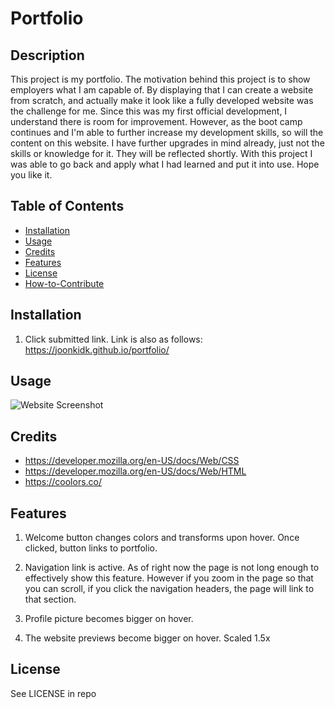 # Portfolio

## Description

This project is my portfolio. The motivation behind this project is to show employers what I am capable of. By displaying that I can create a website from scratch, and actually make it look like a fully developed website was the challenge for me. Since this was my first official development, I understand there is room for improvement. However, as the boot camp continues and I'm able to further increase my development skills, so will the content on this website. I have further upgrades in mind already, just not the skills or knowledge for it. They will be reflected shortly. With this project I was able to go back and apply what I had learned and put it into use. Hope you like it.

## Table of Contents

- [Installation](#installation)
- [Usage](#usage)
- [Credits](#credits)
- [Features](#features)
- [License](#license)
- [How-to-Contribute](#howtocontribute)

## Installation

1. Click submitted link. Link is also as follows: https://joonkidk.github.io/portfolio/

## Usage

![Website Screenshot](https://user-images.githubusercontent.com/114375310/197418521-17e97cd7-e743-45ba-ad17-133236ca943a.png)

## Credits

- https://developer.mozilla.org/en-US/docs/Web/CSS
- https://developer.mozilla.org/en-US/docs/Web/HTML
- https://coolors.co/

## Features

1. Welcome button changes colors and transforms upon hover. Once clicked, button links to portfolio.

2. Navigation link is active. As of right now the page is not long enough to effectively show this feature. However if you zoom in the page so that you can scroll, if you click the navigation headers, the page will link to that section.

3. Profile picture becomes bigger on hover.

4. The website previews become bigger on hover. Scaled 1.5x

## License

See LICENSE in repo